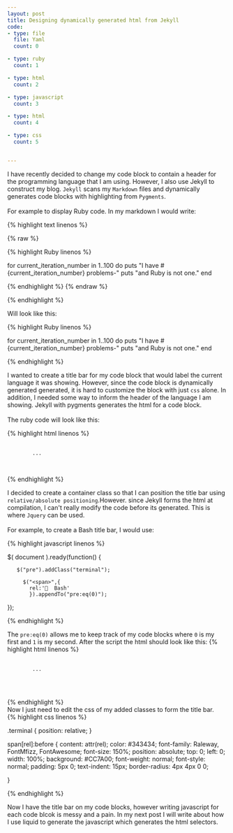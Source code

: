 ```yaml
---
layout: post
title: Designing dynamically generated html from Jekyll 
code:
- type: file
  file: Yaml
  count: 0

- type: ruby
  count: 1

- type: html
  count: 2 

- type: javascript
  count: 3

- type: html
  count: 4 

- type: css
  count: 5


---
```

I have recently decided to change my code block to contain a header for the
programming language that I am using. However, I also use Jekyll to construct
my blog. `Jekyll` scans my `Markdown` files and dynamically generates code blocks
with highlighting from `Pygments`.
<br>
<br>
For example to display Ruby code. In my markdown I would write:

{% highlight text linenos %}

{% raw %}

{% highlight Ruby linenos %}


for current_iteration_number in 1..100 do
   puts "I have  #{current_iteration_number} problems-"
   puts "and Ruby is not one."
end


{% endhighlight %}
{% endraw %}

{% endhighlight %}

Will look like this:

{% highlight Ruby linenos %}


for current_iteration_number in 1..100 do
   puts "I have  #{current_iteration_number} problems-"
   puts "and Ruby is not one."
end


{% endhighlight %}


I wanted to create a title bar for my code block that would label the current
language it was showing.
However, since the code block is dynamically generated 
generated, it is hard to customize the block with just `css` alone. In addition,
I needed some way to inform the header of the language I am showing.
Jekyll with pygments generates the html for a code block. 
<br>
<br>
The ruby code will look like this:

{% highlight html linenos %}

<div class="highlight">
	<pre>
		<code class="language-ruby" data-lang="ruby">
		...
		</code>
	</pre>	
</div>	

{% endhighlight %}

I decided to create a container class so that I can position the title bar
using `relative/absolute positioning`.However. since Jekyll forms the html at compilation, I can't really modify the
code before its generated. This is where `Jquery` can be used.
<br>
<br>
For example, to create a Bash title bar, I would use:

{% highlight javascript linenos %}

$( document ).ready(function() {
     
       $("pre").addClass("terminal");
	   
		 $("<span>",{
	       rel:'  Bash'
		   }).appendTo("pre:eq(0)");

});	


{% endhighlight %}

The `pre:eq(0)` allows me to keep track of my code blocks where `0` is my
first and `1` is my second.
After the script the html should look like this:
{% highlight html linenos %}

<div class="highlight">
	<pre class="terminal">
		<code class="language-ruby" data-lang="ruby">
		...
		</code>
		<span rel="  Ruby"></span>	
	</pre>	
</div>	

{% endhighlight %}
<br>
Now I just need to edit the css of my added classes to form the title bar.
<br>
{% highlight css linenos %}



.terminal
{
position: relative;
}



span[rel]:before
{
content: attr(rel);
color: #343434;
font-family: Raleway, FontMfizz, FontAwesome;
font-size: 150%;
position: absolute;
top: 0;
left: 0;
width: 100%;
background: #CC7A00;
font-weight: normal;
font-style: normal;
padding: 5px 0;
text-indent: 15px;
border-radius: 4px 4px 0 0;

}

{% endhighlight %}

Now I have the title bar on my code blocks, however writing javascript for each
code blcok is messy and a pain. In my next post I will write about how I use
liquid to generate the javascript which generates the html selectors.



